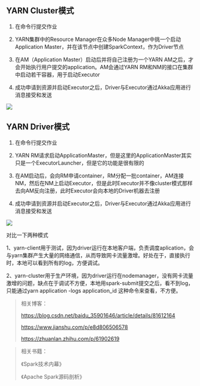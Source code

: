 ## YARN Cluster模式

1. 在命令行提交作业

1. YARN集群中的Resource Manager在众多Node Manager中挑一个启动Application Master，并在该节点中创建SparkContext，作为Driver节点

1. 在AM（Application Master）启动后并将自己注册为一个YARN AM之后，才会开始执行用户提交的application。AM会通过YARN RM和NM的接口在集群中启动若干容器，用于启动Executor

1. 成功申请到资源并启动Executor之后，Driver与Executor通过Akka应用进行消息接受和发送

![](https://ipasser.oss-cn-beijing.aliyuncs.com/images/blog20201101172336.png)
## YARN Driver模式

1. 在命令行提交作业

1. YARN RM请求启动ApplicationMaster，但是这里的ApplicationMaster其实只是一个ExecutorLauncher，但是它的功能是很有限的

1. 在AM启动后，会向RM申请container，RM分配一批container，AM连接NM，然后在NM上启动Executor，但是此时Executor并不像cluster模式那样去向AM反向注册，此时Executor会向本地的Driver机器去注册

1. 成功申请到资源并启动Executor之后，Driver与Executor通过Akka应用进行消息接受和发送

![](https://ipasser.oss-cn-beijing.aliyuncs.com/images/blog20201101172632.png)

对比一下两种模式

1、yarn-client用于测试，因为driver运行在本地客户端，负责调度aplication，会与yarn集群产生大量的网络通信，从而导致网卡流量激增。好处在于，直接执行时，本地可以看到所有的log，方便调试。

2、yarn-cluster用于生产环境，因为driver运行在nodemanager，没有网卡流量激增的问题，缺点在于调试不方便，本地用spark-submit提交之后，看不到log，只能通过yarn application -logs application_id 这种命令来查看，不方便。


> 相关博客：
>
> https://blog.csdn.net/baidu_35901646/article/details/81612164
>
> https://www.jianshu.com/p/e8d806506578 
>
> https://zhuanlan.zhihu.com/p/61902619 

> 相关书籍：
> 
> 《Spark技术内幕》
> 
> 《Apache Spark源码剖析》